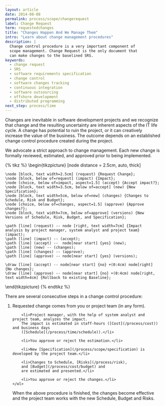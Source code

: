 ```yaml
---
layout: article
date: 2014-08-08
permalink: process/scope/changerequest
label: Change Request
term: requestedchanges
title: "Changes Happen And We Manage Them"
intro: "Learn about change management procedures"
description: |
  Change control procedure is a very important component of
  scope management. Change Request is the only document that
  can make changes to the baselined SRS.
keywords:
  - change request
  - SRS
  - software requirements specification
  - change control
  - software changes tracking
  - continuous integration
  - software outsourcing
  - offshore development
  - distributed programming
next_step: process/time
---
```


Changes are inevitable in software development projects and we recognize that change and the
resulting uncertainty are inherent aspects of the IT life cycle. A change has potential to ruin the
project, or it can creatively increase the value of the business. The outcome depends on an
established change control procedure created during the project.

We advocate a strict approach to change management. Each new change is formally reviewed, estimated,
and approved prior to being implemented.

{% tikz %}
\begin{tikzpicture}
    [node distance = 2.5cm,
    auto, thick]

    \node [block, text width=2.5cm] (request) {Request Change};
    \node [block, below of=request] (impact) {Impact};
    \node [choice, below of=impact, aspect=1.5] (accept) {Accept impact?};
    \node [block, text width=3.5cm, below of=accept] (new) {New Specification};
    \node [block, text width=5cm, below of=new] (changes) {Changes to Schedule, Risk and Budget};
    \node [choice, below of=changes, aspect=1.5] (approve) {Approve changes?};
    \node [block, text width=7cm, below of=approve] (versions) {New Versions of Schedule, Risk, Budget, and Specification};

    \path [line] (request) -- node [right, text width=7cm] {Impact analysis by project manager, system analyst and project team} (impact);
    \path [line] (impact) -- (accept);
    \path [line] (accept) --  node[near start] {yes} (new);
    \path [line] (new) -- (changes);
    \path [line] (changes) -- (approve);
    \path [line] (approve) -- node[near start] {yes} (versions);

    \draw [line] (accept) -- node[near start] {no} +(0:4cm) node[right] {No changes};
    \draw [line] (approve) -- node[near start] {no} +(0:4cm) node[right, text width=4cm] {Rollback to existing Baseline};
\end{tikzpicture}
    {% endtikz %}

There are several consecutive steps in a change control procedure:

<ol>
        <li>Requested change comes from you or project team (in any form).</li>

        <li>Project manager, with the help of system analyst and project team, analyzes the impact.
        The impact is estimated in staff-hours ([Cost](/process/cost)) and business days
        ([Schedule](/process/time/schedule)).</li>

        <li>You approve or reject the estimation.</li>

        <li>New [Specification](/process/scope/specification) is developed by the project team.</li>

        <li>Changes to Schedule, [Risks](/process/risk),
        and [Budget](/process/cost/budget) and
        are estimated and presented.</li>

        <li>You approve or reject the changes.</li>
    </ol>

When the above procedure is finished, the changes become effective and the project team works with
the new Schedule, Budget and Risks.
